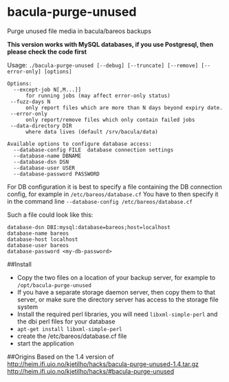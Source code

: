 # bacula-purge-unused
Purge unused file media in bacula/bareos backups

**This version works with MySQL databases, if you use Postgresql, then please check the code first**

Usage: `./bacula-purge-unused [--debug] [--truncate] [--remove] [--error-only] [options]`

```
Options:
  --except-job N[,M...]]
      for running jobs (may affect error-only status)
 --fuzz-days N
      only report files which are more than N days beyond expiry date.
 --error-only
      only report/remove files which only contain failed jobs
 --data-directory DIR
      where data lives (default /srv/bacula/data)

Available options to configure database access:
  --database-config FILE  database connection settings
  --database-name DBNAME
  --database-dsn DSN
  --database-user USER
  --database-password PASSWORD
```

For DB configuration it is best to specify a file containing the DB connection config,
for example in `/etc/bareos/database.cf`
You have to then specify it in the command line `--database-config /etc/bareos/database.cf`

Such a file could look like this:  
```
database-dsn DBI:mysql:database=bareos;host=localhost
database-name bareos
database-host localhost
database-user bareos
database-password <my-db-password>
```

##Install
* Copy the two files on a location of your backup server, for example to `/opt/bacula-purge-unused`
* If you have a separate storage daemon server, then copy them to that server, or make sure the directory server has access to the storage file system
* Install the required perl libraries, you will need `libxml-simple-perl` and the dbi perl files for your database
* `apt-get install libxml-simple-perl` 
* create the /etc/bareos/database.cf file
* start the application

##Origins
Based on the 1.4 version of http://heim.ifi.uio.no/kjetilho/hacks/bacula-purge-unused-1.4.tar.gz
http://heim.ifi.uio.no/kjetilho/hacks/#bacula-purge-unused
